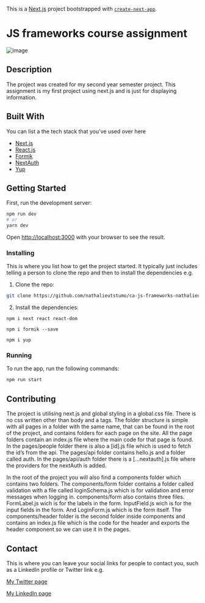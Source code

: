 This is a [Next.js](https://nextjs.org/) project bootstrapped with [`create-next-app`](https://github.com/vercel/next.js/tree/canary/packages/create-next-app).

# JS frameworks course assignment

![image](https://i.postimg.cc/0jknxQLC/Skjermbilde-2022-06-10-kl-15-57-18.png)

## Description

The project was created for my second year semester project. This assignment is my first project using next.js and is just for displaying information.

## Built With

You can list a the tech stack that you've used over here

- [Next.js](https://nextjs.org/)
- [React.js](https://reactjs.org)
- [Formik](https://formik.org/)
- [NextAuth](https://next-auth.js.org/)
- [Yup](https://github.com/jquense/yup)

## Getting Started

First, run the development server:

```bash
npm run dev
# or
yarn dev
```

Open [http://localhost:3000](http://localhost:3000) with your browser to see the result.

### Installing

This is where you list how to get the project started. It typically just includes telling a person to clone the repo and then to install the dependencies e.g.

1. Clone the repo:

```bash
git clone https://github.com/nathalieutstumo/ca-js-frameworks-nathalieutstumo.git
```

2. Install the dependencies:

```
npm i next react react-dom
```

```
npm i formik --save
```

```
npm i yup
```

### Running

To run the app, run the following commands:

```bash
npm run start
```

## Contributing

The project is utilising next.js and global styling in a global.css file. There is no css written other than body and a tags. The folder structure is simple with all pages in a folder with the same name, that can be found in the root of the project, and contains folders for each page on the site. All the page folders contain an index.js file where the main code for that page is found. In the pages/people folder there is also a [id].js file which is used to fetch the id’s from the api. The pages/api folder contains hello.js and a folder called auth. In the pages/api/auth folder there is a […nextauth].js file where the providers for the nextAuth is added.

In the root of the project you will also find a components folder which contains two folders.
The components/form folder contains a folder called validation with a file called loginSchema.js which is for validation and error messages when logging in. components/form also contains three files. FormLabel.js wich is for the labels in the form. InputField.js wich is for the input fields in the form. And LoginForm.js which is the form itself.
The components/header folder is the second folder inside components and contains an index.js file which is the code for the header and exports the header component so we can use it in the pages.

## Contact

This is where you can leave your social links for people to contact you, such as a LinkedIn profile or Twitter link e.g.

[My Twitter page](www.twitter.com)

[My LinkedIn page](www.linkedin.com)
